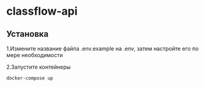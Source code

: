# classflow-api

## Установка

1.Измените название файла .env.example на .env, затем настройте его по мере необходимости

2.Запустите контейнеры
```bash
docker-compose up
```
